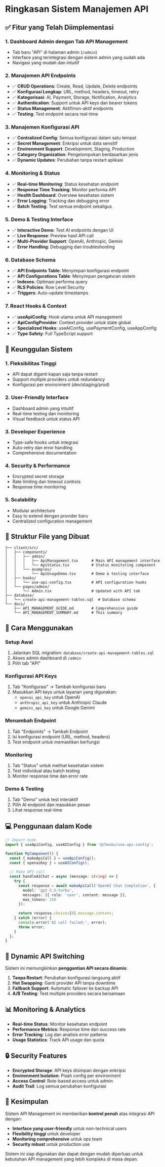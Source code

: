 # Ringkasan Sistem Manajemen API

## ✅ Fitur yang Telah Diimplementasi

### 1. **Dashboard Admin dengan Tab API Management**
- Tab baru "API" di halaman admin (`/admin`)
- Interface yang terintegrasi dengan sistem admin yang sudah ada
- Navigasi yang mudah dan intuitif

### 2. **Manajemen API Endpoints**
- ✅ **CRUD Operations**: Create, Read, Update, Delete endpoints
- ✅ **Konfigurasi Lengkap**: URL, method, headers, timeout, retry
- ✅ **Kategorisasi**: AI, Payment, Storage, Notification, Analytics
- ✅ **Authentication**: Support untuk API keys dan bearer tokens
- ✅ **Status Management**: Aktif/non-aktif endpoints
- ✅ **Testing**: Test endpoint secara real-time

### 3. **Manajemen Konfigurasi API**
- ✅ **Centralized Config**: Semua konfigurasi dalam satu tempat
- ✅ **Secret Management**: Enkripsi untuk data sensitif
- ✅ **Environment Support**: Development, Staging, Production
- ✅ **Category Organization**: Pengelompokan berdasarkan jenis
- ✅ **Dynamic Updates**: Perubahan tanpa restart aplikasi

### 4. **Monitoring & Status**
- ✅ **Real-time Monitoring**: Status kesehatan endpoint
- ✅ **Response Time Tracking**: Monitor performa API
- ✅ **Health Dashboard**: Overview kesehatan sistem
- ✅ **Error Logging**: Tracking dan debugging error
- ✅ **Batch Testing**: Test semua endpoint sekaligus

### 5. **Demo & Testing Interface**
- ✅ **Interactive Demo**: Test AI endpoints dengan UI
- ✅ **Live Response**: Preview hasil API call
- ✅ **Multi-Provider Support**: OpenAI, Anthropic, Gemini
- ✅ **Error Handling**: Debugging dan troubleshooting

### 6. **Database Schema**
- ✅ **API Endpoints Table**: Menyimpan konfigurasi endpoint
- ✅ **API Configurations Table**: Menyimpan pengaturan sistem
- ✅ **Indexes**: Optimasi performa query
- ✅ **RLS Policies**: Row Level Security
- ✅ **Triggers**: Auto-update timestamps

### 7. **React Hooks & Context**
- ✅ **useApiConfig**: Hook utama untuk API management
- ✅ **ApiConfigProvider**: Context provider untuk state global
- ✅ **Specialized Hooks**: useAIConfig, usePaymentConfig, useAppConfig
- ✅ **Type Safety**: Full TypeScript support

## 🎯 Keunggulan Sistem

### **1. Fleksibilitas Tinggi**
- API dapat diganti kapan saja tanpa restart
- Support multiple providers untuk redundancy
- Konfigurasi per environment (dev/staging/prod)

### **2. User-Friendly Interface**
- Dashboard admin yang intuitif
- Real-time testing dan monitoring
- Visual feedback untuk status API

### **3. Developer Experience**
- Type-safe hooks untuk integrasi
- Auto-retry dan error handling
- Comprehensive documentation

### **4. Security & Performance**
- Encrypted secret storage
- Rate limiting dan timeout controls
- Response time monitoring

### **5. Scalability**
- Modular architecture
- Easy to extend dengan provider baru
- Centralized configuration management

## 📁 Struktur File yang Dibuat

```
├── client/src/
│   ├── components/
│   │   ├── admin/
│   │   │   ├── ApiManagement.tsx      # Main API management interface
│   │   │   └── ApiStatus.tsx          # Status monitoring component
│   │   └── examples/
│   │       └── ApiUsageDemo.tsx       # Demo & testing interface
│   ├── hooks/
│   │   └── use-api-config.tsx         # API configuration hooks
│   └── pages/admin/
│       └── Admin.tsx                  # Updated with API tab
├── database/
│   └── create-api-management-tables.sql  # Database schema
└── docs/
    ├── API_MANAGEMENT_GUIDE.md        # Comprehensive guide
    └── API_MANAGEMENT_SUMMARY.md      # This summary
```

## 🚀 Cara Menggunakan

### **Setup Awal**
1. Jalankan SQL migration: `database/create-api-management-tables.sql`
2. Akses admin dashboard di `/admin`
3. Pilih tab "API"

### **Konfigurasi API Keys**
1. Tab "Konfigurasi" → Tambah konfigurasi baru
2. Masukkan API keys untuk layanan yang digunakan:
   - `openai_api_key` untuk OpenAI
   - `anthropic_api_key` untuk Anthropic Claude
   - `gemini_api_key` untuk Google Gemini

### **Menambah Endpoint**
1. Tab "Endpoints" → Tambah Endpoint
2. Isi konfigurasi endpoint (URL, method, headers)
3. Test endpoint untuk memastikan berfungsi

### **Monitoring**
1. Tab "Status" untuk melihat kesehatan sistem
2. Test individual atau batch testing
3. Monitor response time dan error rate

### **Demo & Testing**
1. Tab "Demo" untuk test interaktif
2. Pilih AI endpoint dan masukkan pesan
3. Lihat response real-time

## 💻 Penggunaan dalam Kode

```typescript
// Import hook
import { useApiConfig, useAIConfig } from '@/hooks/use-api-config';

function MyComponent() {
  const { makeApiCall } = useApiConfig();
  const { openaiKey } = useAIConfig();
  
  // Make API call
  const handleAIChat = async (message: string) => {
    try {
      const response = await makeApiCall('OpenAI Chat Completion', {
        model: 'gpt-3.5-turbo',
        messages: [{ role: 'user', content: message }],
        max_tokens: 150
      });
      
      return response.choices[0].message.content;
    } catch (error) {
      console.error('AI call failed:', error);
      throw error;
    }
  };
}
```

## 🔄 Dynamic API Switching

Sistem ini memungkinkan **penggantian API secara dinamis**:

1. **Tanpa Restart**: Perubahan konfigurasi langsung aktif
2. **Hot Swapping**: Ganti provider API tanpa downtime
3. **Fallback Support**: Automatic failover ke backup API
4. **A/B Testing**: Test multiple providers secara bersamaan

## 📊 Monitoring & Analytics

- **Real-time Status**: Monitor kesehatan endpoint
- **Performance Metrics**: Response time dan success rate
- **Error Tracking**: Log dan analisis error patterns
- **Usage Statistics**: Track API usage dan quota

## 🔒 Security Features

- **Encrypted Storage**: API keys disimpan dengan enkripsi
- **Environment Isolation**: Pisah config per environment
- **Access Control**: Role-based access untuk admin
- **Audit Trail**: Log semua perubahan konfigurasi

## 🎉 Kesimpulan

Sistem API Management ini memberikan **kontrol penuh** atas integrasi API dengan:
- **Interface yang user-friendly** untuk non-technical users
- **Flexibility tinggi** untuk developer
- **Monitoring comprehensive** untuk ops team
- **Security robust** untuk production use

Sistem ini siap digunakan dan dapat dengan mudah diperluas untuk kebutuhan API management yang lebih kompleks di masa depan.